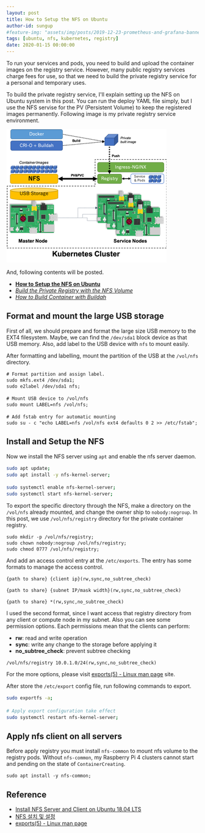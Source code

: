 ```yaml
---
layout: post
title: How to Setup the NFS on Ubuntu
author-id: sungup
#feature-img: "assets/img/posts/2019-12-23-prometheus-and-grafana-banner.jpeg"
tags: [ubuntu, nfs, kubernetes, registry]
date: 2020-01-15 00:00:00
---
```


To run your services and pods, you need to build and upload the container
images on the registry service. However, many public registry services
charge fees for use, so that we need to build the private registry service for
a personal and temporary uses.

To build the private registry service, I'll explain setting up the NFS on
Ubuntu system in this post. You can run the deploy YAML file simply, but I use
the NFS servise for the PV (Persistent Volume) to keep the registered images
permanently. Following image is my private registry service environment.

![nfs-01]

And, following contents will be posted.

- **[How to Setup the NFS on Ubuntu]**
- *[Build the Private Registry with the NFS Volume]*
- *[How to Build Container with Buildah]*

## Format and mount the large USB storage

First of all, we should prepare and format the large size USB memory to the
EXT4 filesystem. Maybe, we can find the `/dev/sda1` block device as that USB
memory. Also, add label to the USB device with `nfs` to mount easily.

After formatting and labelling, mount the partition of the USB at the
`/vol/nfs` directory.

```shell
# Format partition and assign label.
sudo mkfs.ext4 /dev/sda1;
sudo e2label /dev/sda1 nfs;

# Mount USB device to /vol/nfs
sudo mount LABEL=nfs /vol/nfs;

# Add fstab entry for automatic mounting
sudo su - c "echo LABEL=nfs /vol/nfs ext4 defaults 0 2 >> /etc/fstab";
```

## Install and Setup the NFS

Now we install the NFS server using `apt` and enable the nfs server daemon.

```bash
sudo apt update;
sudo apt install -y nfs-kernel-server;

sudo systemctl enable nfs-kernel-server;
sudo systemctl start nfs-kernel-server;
```

To export the specific directory through the NFS, make a directory on the
`/vol/nfs` already mounted, and change the owner ship to `nobody:nogroup`.
In this post, we use `/vol/nfs/registry` directory for the private container
registry.

```shell
sudo mkdir -p /vol/nfs/registry;
sudo chown nobody:nogroup /vol/nfs/registry;
sudo chmod 0777 /vol/nfs/registry;
```

And add an access control entry at the `/etc/exports`. The entry has some
formats to manage the access control.

```text
{path to share} {client ip}(rw,sync,no_subtree_check)
```

```text
{path to share} {subnet IP/mask width}(rw,sync,no_subtree_check)
```

```text
{path to share} *(rw,sync,no_subtree_check)
```

I used the second format, since I want access that registry directory from any
client or compute node in my subnet. Also you can see some permission options.
Each permissions mean that the clients can perform:

- **rw**: read and write operation
- **sync**: write any change to the storage before applying it
- **no_subtree_check**: prevent subtree checking

```text
/vol/nfs/registry 10.0.1.0/24(rw,sync,no_subtree_check)
```

For the more options, please visit [exports(5) - Linux man page] site.

After store the `/etc/export` config file, run following commands to export.

```bash
sudo exportfs -a;

# Apply export configuration take effect
sudo systemctl restart nfs-kernel-server;
```

## Apply nfs client on all servers

Before apply registry you must install `nfs-common` to mount nfs volume to the
registry pods. Without `nfs-common`, my Raspberry Pi 4 clusters cannot start
and pending on the state of `ContainerCreating`.

```shell
sudo apt install -y nfs-common;
```

## Reference

- [Install NFS Server and Client on Ubuntu 18.04 LTS]
- [NFS 설치 및 설정]
- [exports(5) - Linux man page]

[Install NFS Server and Client on Ubuntu 18.04 LTS]: https://vitux.com/install-nfs-server-and-client-on-ubuntu/
[NFS 설치 및 설정]: https://darksoulstory.tistory.com/9
[exports(5) - Linux man page]: https://linux.die.net/man/5/exports

[How to Setup the NFS on Ubuntu]: /2020/01/15/How-to-Setup-the-NFS-on-Ubuntu.html
[Build the Private Registry with the NFS Volume]: /2020/01/19/Build-the-Private-Registry-with-the-NFS-Volume.html
[How to Build Container with Buildah]: /2020/01/27/How-to-Build-Container-with-Buildah.html

[nfs-01]: /assets/img/posts/2020-01-13-nfs-01.png
